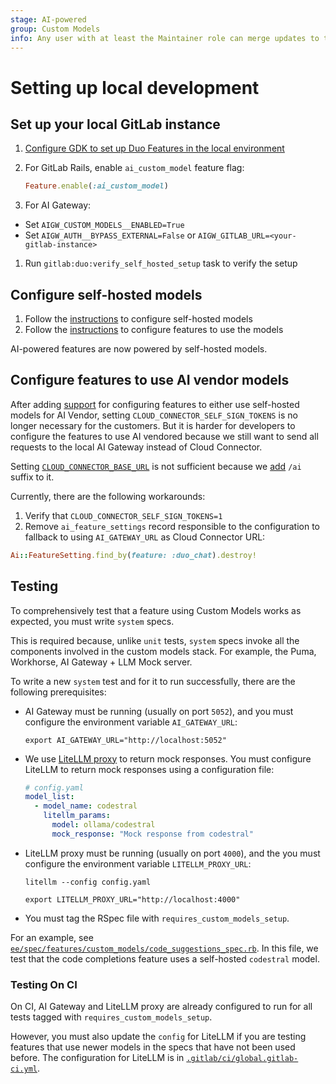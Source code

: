 ```yaml
---
stage: AI-powered
group: Custom Models
info: Any user with at least the Maintainer role can merge updates to this content. For details, see https://docs.gitlab.com/ee/development/development_processes.html#development-guidelines-review.
---
```


# Setting up local development

## Set up your local GitLab instance

1. [Configure GDK to set up Duo Features in the local environment](../ai_features/index.md)
1. For GitLab Rails, enable `ai_custom_model` feature flag:

   ```ruby
   Feature.enable(:ai_custom_model)
   ```

1. For AI Gateway:

- Set `AIGW_CUSTOM_MODELS__ENABLED=True`
- Set `AIGW_AUTH__BYPASS_EXTERNAL=False` or `AIGW_GITLAB_URL=<your-gitlab-instance>`

1. Run `gitlab:duo:verify_self_hosted_setup` task to verify the setup

## Configure self-hosted models

1. Follow the [instructions](../../administration/self_hosted_models/configure_duo_features.md#configure-the-self-hosted-model) to configure self-hosted models
1. Follow the [instructions](../../administration/self_hosted_models/configure_duo_features.md#configure-gitlab-duo-features-to-use-self-hosted-models) to configure features to use the models

AI-powered features are now powered by self-hosted models.

## Configure features to use AI vendor models

After adding [support](https://gitlab.com/gitlab-org/gitlab/-/merge_requests/164924) for configuring features to either use self-hosted models for AI Vendor, setting `CLOUD_CONNECTOR_SELF_SIGN_TOKENS` is no longer necessary for the customers. But it is harder for developers to configure the features to use AI vendored because we still want to send all requests to the local AI Gateway instead of Cloud Connector.

Setting [`CLOUD_CONNECTOR_BASE_URL`](https://gitlab.com/gitlab-org/gitlab/-/blob/1452de8cde035bb5eba53ba2a2903c28fc237455/config/initializers/1_settings.rb#L1028) is not sufficient because we [add](https://gitlab.com/gitlab-org/gitlab/-/blob/1452de8cde035bb5eba53ba2a2903c28fc237455/ee/lib/gitlab/ai_gateway.rb#L14) `/ai` suffix to it.

Currently, there are the following workarounds:

1. Verify that `CLOUD_CONNECTOR_SELF_SIGN_TOKENS=1`
1. Remove `ai_feature_settings` record responsible to the configuration to fallback to using `AI_GATEWAY_URL` as Cloud Connector URL:

```ruby
Ai::FeatureSetting.find_by(feature: :duo_chat).destroy!
```

## Testing

To comprehensively test that a feature using Custom Models works as expected, you must write `system` specs.

This is required because, unlike `unit` tests, `system` specs invoke all the components involved in the custom models stack. For example, the Puma, Workhorse, AI Gateway + LLM Mock server.

To write a new `system` test and for it to run successfully, there are the following prerequisites:

- AI Gateway must be running (usually on port `5052`), and you must configure the environment variable `AI_GATEWAY_URL`:

  ```shell
  export AI_GATEWAY_URL="http://localhost:5052"
  ```

- We use [LiteLLM proxy](https://www.litellm.ai/) to return mock responses. You must configure LiteLLM to return mock responses using a configuration file:

  ```yaml
  # config.yaml
  model_list:
    - model_name: codestral
      litellm_params:
        model: ollama/codestral
        mock_response: "Mock response from codestral"
  ```

- LiteLLM proxy must be running (usually on port `4000`), and the you must configure the environment variable `LITELLM_PROXY_URL`:

  ```shell
  litellm --config config.yaml

  export LITELLM_PROXY_URL="http://localhost:4000"
  ```

- You must tag the RSpec file with `requires_custom_models_setup`.

For an example, see [`ee/spec/features/custom_models/code_suggestions_spec.rb`](https://gitlab.com/gitlab-org/gitlab/-/blob/244e37a201620f9d98503e186b60e4e572a05d6e/ee/spec/features/custom_models/code_suggestions_spec.rb). In this file, we test that the code completions feature uses a self-hosted `codestral` model.

### Testing On CI

On CI, AI Gateway and LiteLLM proxy are already configured to run for all tests tagged with `requires_custom_models_setup`.

<!-- markdownlint-disable proper-names -->
<!-- vale gitlab_base.Substitutions = NO -->
However, you must also update the `config` for LiteLLM if you are testing features that use newer models in the specs that have not been used before.
The configuration for LiteLLM is in [`.gitlab/ci/global.gitlab-ci.yml`](https://gitlab.com/gitlab-org/gitlab/-/blob/2b14f212d48ca2c22904805600491baf8460427e/.gitlab/ci/global.gitlab-ci.yml#L332).
<!-- vale gitlab_base.Substitutions = YES -->
<!-- markdownlint-enable proper-names -->
